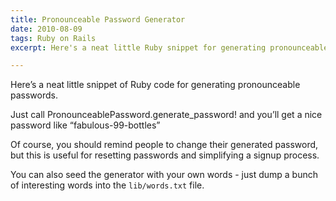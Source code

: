 ```yaml
---
title: Pronounceable Password Generator
date: 2010-08-09 
tags: Ruby on Rails
excerpt: Here's a neat little Ruby snippet for generating pronounceable passwords.

---
```


Here’s a neat little snippet of Ruby code for generating pronounceable passwords.

<script src="https://gist.github.com/crispinheneise/1cb61d1bd1e596f7a4182b169a059f35.js"></script>

Just call PronounceablePassword.generate_password! and you’ll get a nice password like “fabulous-99-bottles”

Of course, you should remind people to change their generated password, but this is useful for resetting passwords and simplifying a signup process.

You can also seed the generator with your own words - just dump a bunch of interesting words into the `lib/words.txt` file.
